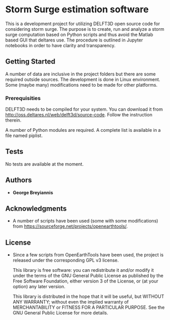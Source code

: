 Storm Surge estimation  software
==============================

This is a development project for utilizing DELFT3D open source code for considering storm surge. The purpose is to create, run and analyze a storm surge computation based on Python scripts and thus avoid the Matlab based GUI that deltares use. The procedure is outlined in Jupyter notebooks in order to have clarity and transparency.  

## Getting Started

A number of data are inclusive in the project folders but there are some required outside sources. The development is done in Linux environment. Some (maybe many) modifications need to be made for other platforms. 

### Prerequisities

DELFT3D needs to be compiled for your system. You can download it from http://oss.deltares.nl/web/delft3d/source-code. Follow the instruction therein.  

A number of Python modules are required. A complete list is available in a file named piplist.


## Tests

No tests are available at the moment.

## Authors

* **George Breyiannis** 


## Acknowledgments

* A number of scripts have been used (some with some modifications) from https://sourceforge.net/projects/openearthtools/. 

## License
* Since a few scripts from OpenEarthTools have been used, the project is released under the corresponding GPL v3 license. 

  This library is free software: you can redistribute it and/or modify
  it under the terms of the GNU General Public License as published by
  the Free Software Foundation, either version 3 of the License, or
  (at your option) any later version.

  This library is distributed in the hope that it will be useful,
  but WITHOUT ANY WARRANTY; without even the implied warranty of
  MERCHANTABILITY or FITNESS FOR A PARTICULAR PURPOSE.  See the
  GNU General Public License for more details.

